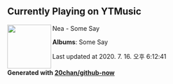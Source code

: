 ## Currently Playing on YTMusic

[<img align="left" width="100" src="https://lh3.googleusercontent.com/dief5zyohb4cWNb4HDmvIY79yngdFfWZcwQ22mIx9TOQHFCZyKwprPxPQg97yeJjd5J7eXCZrHAZnFGK">](https://music.youtube.com/channel/UCAof2o3TDjIhQGnGvieez9w)

Nea - Some Say

**Albums**: Some Say

Last updated at 2020. 7. 16. 오후 6:12:41

#### Generated with [20chan/github-now](https://github.com/20chan/github-now)


<!--
**20chan/20chan** is a ✨ _special_ ✨ repository because its `README.md` (this file) appears on your GitHub profile.

Here are some ideas to get you started:

- 🔭 I’m currently working on ...
- 🌱 I’m currently learning ...
- 👯 I’m looking to collaborate on ...
- 🤔 I’m looking for help with ...
- 💬 Ask me about ...
- 📫 How to reach me: ...
- 😄 Pronouns: ...
- ⚡ Fun fact: ...
-->
